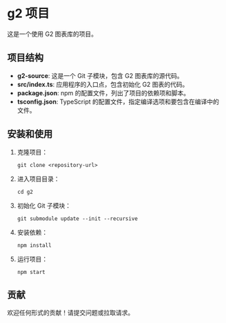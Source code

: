 # g2 项目

这是一个使用 G2 图表库的项目。

## 项目结构

- **g2-source**: 这是一个 Git 子模块，包含 G2 图表库的源代码。
- **src/index.ts**: 应用程序的入口点，包含初始化 G2 图表的代码。
- **package.json**: npm 的配置文件，列出了项目的依赖项和脚本。
- **tsconfig.json**: TypeScript 的配置文件，指定编译选项和要包含在编译中的文件。

## 安装和使用

1. 克隆项目：
   ```
   git clone <repository-url>
   ```

2. 进入项目目录：
   ```
   cd g2
   ```

3. 初始化 Git 子模块：
   ```
   git submodule update --init --recursive
   ```

4. 安装依赖：
   ```
   npm install
   ```

5. 运行项目：
   ```
   npm start
   ```

## 贡献

欢迎任何形式的贡献！请提交问题或拉取请求。